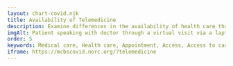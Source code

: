```yaml
---
layout: chart-covid.njk
title: Availability of Telemedicine
description: Examine differences in the availability of health care through telephone or video appointments during the COVID-19 pandemic for Medicare beneficiaries.
imgAlt: Patient speaking with doctor through a virtual visit via a laptop computer
order: 5
keywords: Medical care, Health care, Appointment, Access, Access to care, Availability, Telehealth, Virtual, Digital, Chronic, Coronavirus, Sex, Gender, Age, Income, Race, Ethnicity, Language, English, Dual, Dual eligible, Smoking, Smoker, Tobacco, Immune system, Medicine, Medication, Utilization, Pandemic
iframe: https://mcbscovid.norc.org/?telemedicine
---
```

